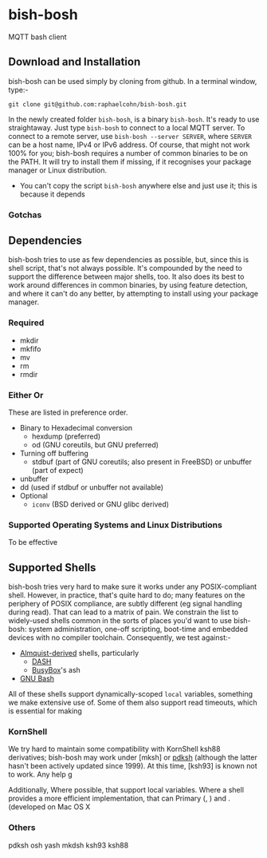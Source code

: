 bish-bosh
=========

MQTT bash client

## Download and Installation
bish-bosh can be used simply by cloning from github. In a terminal window, type:-

    git clone git@github.com:raphaelcohn/bish-bosh.git

In the newly created folder `bish-bosh`, is a binary `bish-bosh`. It's ready to use straightaway. Just type `bish-bosh` to connect to a local MQTT server. To connect to a remote server, use `bish-bosh --server SERVER`, where `SERVER` can be a host name, IPv4 or IPv6 address. Of course, that might not work 100% for you; bish-bosh requires a number of common binaries to be on the PATH. It will try to install them if missing, if it recognises your package manager or Linux distribution.

* You can't copy the script `bish-bosh` anywhere else and just use it; this is because it depends 

### Gotchas


## Dependencies
bish-bosh tries to use as few dependencies as possible, but, since this is shell script, that's not always possible. It's compounded by the need to support the difference between major shells, too. It also does its best to work around differences in common binaries, by using feature detection, and where it can't do any better, by attempting to install using your package manager.

### Required
  * mkdir
  * mkfifo
  * mv
  * rm
  * rmdir

### Either Or
These are listed in preference order.

  * Binary to Hexadecimal conversion
    * hexdump (preferred)
    * od (GNU coreutils, but GNU preferred)
  * Turning off buffering
	* stdbuf (part of GNU coreutils; also present in FreeBSD) or unbuffer (part of expect)
  * unbuffer
  * dd (used if stdbuf or unbuffer not available)
* Optional
  * `iconv` (BSD derived or GNU glibc derived)

### Supported Operating Systems and Linux Distributions
To be effective

## Supported Shells
bish-bosh tries very hard to make sure it works under any POSIX-compliant shell. However, in practice, that's quite hard to do; many features on the periphery of POSIX compliance, are subtly different (eg signal handling during read). That can lead to a matrix of pain. We constrain the list to widely-used shells common in the sorts of places you'd want to use bish-bosh: system administration, one-off scripting, boot-time and embedded devices with no compiler toolchain. Consequently, we test against:-

* [Almquist-derived](https://en.wikipedia.org/wiki/Almquist_shell) shells, particularly
  * [DASH](http://gondor.apana.org.au/~herbert/dash/)
  * [BusyBox](http://www.busybox.net/downloads/BusyBox.html)'s ash
 * [GNU Bash](https://www.gnu.org/software/bash/bash.html)

All of these shells support dynamically-scoped `local` variables, something we make extensive use of. Some of them also support read timeouts, which is essential for making

### KornShell
We try hard to maintain some compatibility with KornShell ksh88 derivatives; bish-bosh may work under [mksh] or [pdksh]() (although the latter hasn't been actively updated since 1999). At this time, [ksh93] is known not to work. Any help g

 Additionally, Where possible,  that support local variables. Where a shell provides a more efficient implementation, that can  Primary  (, ) and . (developed on Mac OS X

### Others

pdksh
osh
yash
mkdsh
ksh93
ksh88
